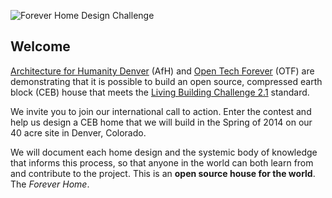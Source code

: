 ![Forever Home Design Challenge](http://farm3.staticflickr.com/2883/10617890654_49638b9329_b.jpg)

## Welcome

[Architecture for Humanity Denver](http://denver.architectureforhumanity.org/) (AfH) and [Open Tech Forever](http://www.opentechforever.com) (OTF) are demonstrating that it is possible to build an open source, compressed earth block (CEB) house that meets the [Living Building Challenge 2.1](http://living-future.org/lbc) standard.

We invite you to join our international call to action. Enter the contest and help us design a CEB home that we will build in the Spring of 2014 on our 40 acre site in Denver, Colorado.

We will document each home design and the systemic body of knowledge that informs this process, so that anyone in the world can both learn from and contribute to the project. This is an **open source house for the world**. The _Forever Home_. 
